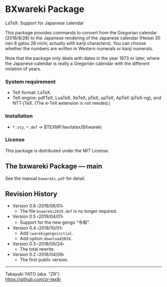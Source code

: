 BXwareki Package
================

LaTeX: Support for Japanese calendar

This package provides commands to convert from the Gregorian calendar
(2018/8/28) to the Japanese rendering of the Japanese calendar (Heisei
30 nen 8 gatsu 28 nichi; actually with kanji characters). You can choose
whether the numbers are written in Western numerals or kanji numerals.

Note that the package only deals with dates in the year 1873 or later,
where the Japanese calendar is really a Gregorian calendar with the
different notation of years.

### System requirement

  * TeX format: LaTeX.
  * TeX engine: pdfTeX, LuaTeX, XeTeX, pTeX, upTeX, ApTeX (pTeX-ng),
    and NTT-jTeX. (The e-TeX extension is not needed.)

### Installation

  - `*.sty`, `*.def` → $TEXMF/tex/latex/BXwareki

### License

This package is distributed under the MIT License.


The bxwareki Package ― main
----------------------------

See the manual `bxwareki.pdf` for detail.


Revision History
----------------

  * Version 0.6  ‹2019/06/01›
      - The file `bxwareki2019.def` is no longer required.
  * Version 0.5  ‹2019/04/01›
      - Support for the new gengo “令和”.
  * Version 0.4  ‹2018/10/01›
      - Add `\warekigengoinitial`.
      - Add option `download2019`.
  * Version 0.3  ‹2018/09/24›
      - The total rewrite.
  * Version 0.2  ‹2018/04/08›
      - The first public version.

--------------------
Takayuki YATO (aka. "ZR")  
https://github.com/zr-tex8r
